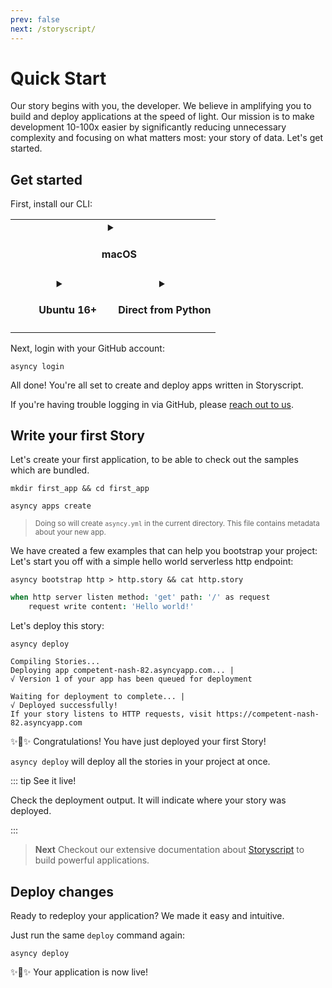 ```yaml
---
prev: false
next: /storyscript/
---
```


# Quick Start

Our story begins with you, the developer. We believe in amplifying you to build and deploy applications at the speed of light. Our mission is to make development 10-100x easier by significantly reducing unnecessary complexity and focusing on what matters most: your story of data. Let's get started.

## Get started

First, install our CLI:

<table width="100%">
<tr>
<td style="text-align:center" width="100%" valign="top" colspan="2">
<details :open="$page.os === 'macos'">
<summary><h4><img src="../assets/apple-logo.svg" width="15"> macOS</h4></summary>

```shell
brew install asyncy/brew/story
```

</details>
</td>
<!--
<td style="text-align:center" width="50%" valign="top">
<details :open="$page.os === 'windows'">
<summary><h4><img src="../assets/windows-logo.svg" width="15"> Windows</h4></summary>

Download the appropriate installer:

<div><a href="https://github.com/asyncy/cli/releases/download/0.0.6/asyncy-x64.exe" class="button">64-bit installer</a></div>
<div><a href="#" class="button">32-bit installer</a></div>

</details>
</td>
-->
</tr>
<tr>
<td style="text-align:center" width="50%" valign="top">
<details :open="$page.os === 'unix' || $page.os === 'linux'">
<summary><h4><img src="../assets/ubuntu-logo.svg" width="15"> Ubuntu 16+</h4></summary>

```shell
sudo snap install asyncy --classic
```

<small><a href="https://snapcraft.io/">Snap is available on other Linux OS.</a></small>

</details>
</td>
<td style="text-align:center" width="50%" valign="top">
<details :open="$page.os === 'unknown'">
<summary><h4>Direct from Python</h4></summary>

```shell
pip install --user asyncy
```

We **strongly recommend** using the other installation techniques.

</details>
</td>
</tr>
</table>

Next, login with your GitHub account:

```shell
asyncy login
```

All done! You're all set to create and deploy apps written in Storyscript.

If you're having trouble logging in via GitHub, please [reach out to us](http://asyncy.click/slack).

<!-- TODO Feedback and question on how your experience was doing this. -->


## Write your first Story

Let's create your first application, to be able to check out the samples which are bundled.
```shell
mkdir first_app && cd first_app
```
```shell
asyncy apps create
```

> <small>Doing so will create `asyncy.yml` in the current directory. This file contains metadata about your new app.</small>

We have created a few examples that can help you bootstrap your project: Let's start you off with a simple hello world serverless http endpoint:

```shell
asyncy bootstrap http > http.story && cat http.story
```

```coffeescript
when http server listen method: 'get' path: '/' as request
    request write content: 'Hello world!'
```

Let's deploy this story:

```shell
asyncy deploy
```
```text
Compiling Stories...
Deploying app competent-nash-82.asyncyapp.com... |
√ Version 1 of your app has been queued for deployment

Waiting for deployment to complete... |
√ Deployed successfully!
If your story listens to HTTP requests, visit https://competent-nash-82.asyncyapp.com
```

:sparkles::cake::sparkles: Congratulations! You have just deployed your first Story!

`asyncy deploy` will deploy all the stories in your project at once.

::: tip See it live!

Check the deployment output.
It will indicate where your story was deployed.

:::

> **Next** Checkout our extensive documentation about [Storyscript](/storyscript/) to build powerful applications.

## Deploy changes

Ready to redeploy your application? We made it easy and intuitive.

Just run the same `deploy` command again:
```shell
asyncy deploy
```

:sparkles::cake::sparkles: Your application is now live!
